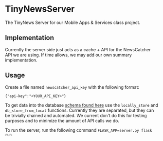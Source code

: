 # TinyNewsServer
The TinyNews Server for our Mobile Apps & Services class project.

## Implementation
Currently the server side just acts as a cache + API for the NewsCatcher API we are using. If time allows, we may add our own summary implementation.

## Usage
Create a file named `newscatcher_api_key` with the following format:

`{"api-key":"<YOUR_API_KEY>"}`

To get data into the database [schema found here](https://github.com/ananthsd/TinyNewsSchema) use the `locally_store` and `db_store_from_local` functions. Currently they are separated, but they can be trivially chained and automated.
We current don't do this for testing purposes and to minimize the amount of API calls we do.


To run the server, run the following command `FLASK_APP=server.py flask run`
